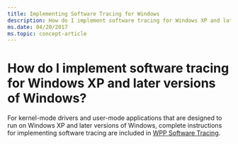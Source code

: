 ```yaml
---
title: Implementing Software Tracing for Windows
description: How do I implement software tracing for Windows XP and later versions of Windows
ms.date: 04/20/2017
ms.topic: concept-article
---
```


# How do I implement software tracing for Windows XP and later versions of Windows?


For kernel-mode drivers and user-mode applications that are designed to run on Windows XP and later versions of Windows, complete instructions for implementing software tracing are included in [WPP Software Tracing](wpp-software-tracing.md).

